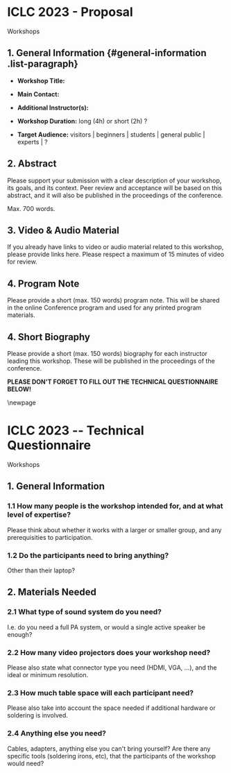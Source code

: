 # ICLC 2023 - Proposal

Workshops

## 1. General Information {#general-information .list-paragraph}

-   **Workshop Title:**

-   **Main Contact:**

-   **Additional Instructor(s):**

-   **Workshop Duration:** long (4h) or short (2h) ?

-   **Target Audience:** visitors \| beginners \| students \| general
    public \| experts \| ?

## 2. Abstract

Please support your submission with a clear description of your workshop, its goals, and its context. Peer review and acceptance will be based on this abstract, and it will also be published in the proceedings of the conference.

Max. 700 words.

## 3. Video & Audio Material

If you already have links to video or audio material related to this workshop, please provide links here. Please respect a maximum of 15 minutes of video for review. 

## 4. Program Note

Please provide a short (max. 150 words) program note. This will be shared in the online Conference program and used for any printed program materials.

## 4. Short Biography

Please provide a short (max. 150 words) biography for each instructor leading this workshop. These will be published in the proceedings of the conference.

**PLEASE DON'T FORGET TO FILL OUT THE TECHNICAL QUESTIONNAIRE BELOW!**

\newpage

# ICLC 2023 -- Technical Questionnaire

Workshops

## 1. General Information

### 1.1 How many people is the workshop intended for, and at what level of expertise?

Please think about whether it works with a larger or smaller group, and any prerequisities to participation.

### 1.2 Do the participants need to bring anything? 

Other than their laptop?

## 2. Materials Needed

### 2.1 What type of sound system do you need?

I.e. do you need a full PA system, or would a single active speaker be enough?

### 2.2 How many video projectors does your workshop need? 

Please also state what connector type you need (HDMI, VGA, ...), and the ideal or minimum resolution.

### 2.3 How much table space will each participant need?

Please also take into account the space needed if additional hardware or soldering is involved.

### 2.4 Anything else you need? 

Cables, adapters, anything else you can't bring yourself? Are there any specific tools (soldering irons, etc), that the participants of the workshop
would need?
